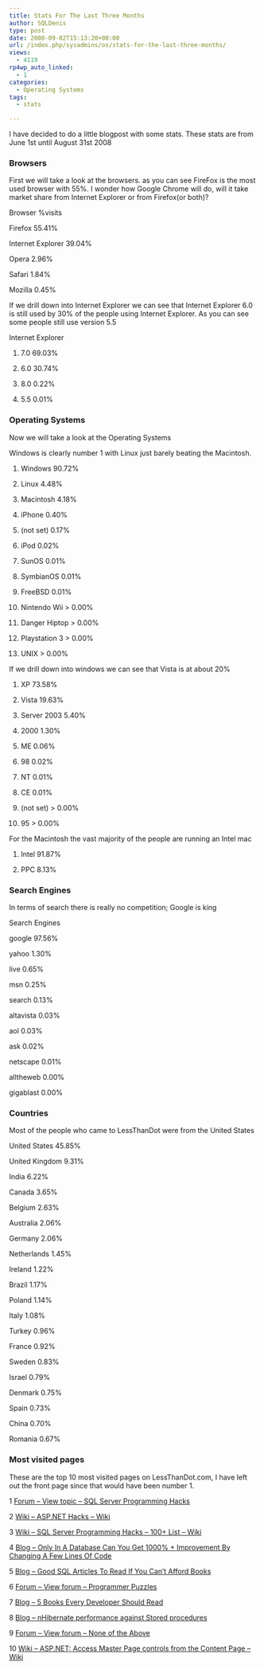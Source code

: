 ```yaml
---
title: Stats For The Last Three Months
author: SQLDenis
type: post
date: 2008-09-02T15:13:20+00:00
url: /index.php/sysadmins/os/stats-for-the-last-three-months/
views:
  - 4119
rp4wp_auto_linked:
  - 1
categories:
  - Operating Systems
tags:
  - stats

---
```

I have decided to do a little blogpost with some stats. These stats are from June 1st until August 31st 2008

### Browsers

First we will take a look at the browsers. as you can see FireFox is the most used browser with 55%. I wonder how Google Chrome will do, will it take market share from Internet Explorer or from Firefox(or both)?

Browser %visits
  
Firefox 55.41%
  
Internet Explorer 39.04%
  
Opera 2.96%
  
Safari 1.84%
  
Mozilla 0.45% 

If we drill down into Internet Explorer we can see that Internet Explorer 6.0 is still used by 30% of the people using Internet Explorer. As you can see some people still use version 5.5
  
Internet Explorer
  
1. 7.0 69.03%
  
2. 6.0 30.74%
  
3. 8.0 0.22%
  
4. 5.5 0.01% 

### Operating Systems

Now we will take a look at the Operating Systems
  
Windows is clearly number 1 with Linux just barely beating the Macintosh.

1. Windows 90.72%
  
2. Linux 4.48%
  
3. Macintosh 4.18%
  
4. iPhone 0.40%
  
5. (not set) 0.17%
  
6. iPod 0.02%
  
7. SunOS 0.01%
  
8. SymbianOS 0.01%
  
9. FreeBSD 0.01%
  
10. Nintendo Wii > 0.00%
  
11. Danger Hiptop > 0.00%
  
12. Playstation 3 > 0.00%
  
13. UNIX > 0.00% 

If we drill down into windows we can see that Vista is at about 20%
  
1. XP 73.58%
  
2. Vista 19.63%
  
3. Server 2003 5.40%
  
4. 2000 1.30%
  
5. ME 0.06%
  
6. 98 0.02%
  
7. NT 0.01%
  
8. CE 0.01%
  
9. (not set) > 0.00%
  
10. 95 > 0.00% 

For the Macintosh the vast majority of the people are running an Intel mac

1. Intel 91.87%
  
2. PPC 8.13% 

### Search Engines

In terms of search there is really no competition; Google is king
  
Search Engines
  
google 97.56%
  
yahoo 1.30%
  
live 0.65%
  
msn 0.25%
  
search 0.13%
  
altavista 0.03%
  
aol 0.03%
  
ask 0.02%
  
netscape 0.01%
  
alltheweb 0.00%
  
gigablast 0.00%

### Countries

Most of the people who came to LessThanDot were from the United States

United States 45.85%
  
United Kingdom 9.31%
  
India 6.22%
  
Canada 3.65%
  
Belgium 2.63%
  
Australia 2.06%
  
Germany 2.06%
  
Netherlands 1.45%
  
Ireland 1.22%
  
Brazil 1.17%
  
Poland 1.14%
  
Italy 1.08%
  
Turkey 0.96%
  
France 0.92%
  
Sweden 0.83%
  
Israel 0.79%
  
Denmark 0.75%
  
Spain 0.73%
  
China 0.70%
  
Romania 0.67%

### Most visited pages

These are the top 10 most visited pages on LessThanDot.com, I have left out the front page since that would have been number 1.

1 [Forum &#8211; View topic &#8211; SQL Server Programming Hacks][1]
  
2 [Wiki &#8211; ASP.NET Hacks &#8211; Wiki][2]
  
3 [Wiki &#8211; SQL Server Programming Hacks &#8211; 100+ List &#8211; Wiki][3]
  
4 [Blog &#8211; Only In A Database Can You Get 1000% + Improvement By Changing A Few Lines Of Code][4]
  
5 [Blog &#8211; Good SQL Articles To Read If You Can&#8217;t Afford Books][5]
  
6 [Forum &#8211; View forum &#8211; Programmer Puzzles][6]
  
7 [Blog &#8211; 5 Books Every Developer Should Read][7]
  
8 [Blog &#8211; nHibernate performance against Stored procedures][8]
  
9 [Forum &#8211; View forum &#8211; None of the Above][9]
  
10 [Wiki &#8211; ASP.NET: Access Master Page controls from the Content Page &#8211; Wiki][10]

 [1]: http://forum.ltd.local/viewtopic.php?f=17&t=306
 [2]: http://wiki.ltd.local/index.php/ASP.NET_Hacks
 [3]: http://wiki.ltd.local/index.php/SQL_Server_Programming_Hacks_-_100%2B_List
 [4]: /index.php/DataMgmt/DataDesign/only-in-a-database-can-you-get-1000-impr
 [5]: /index.php/DataMgmt/DataDesign/good-sql-articles-to-read-if-you-can-t-a
 [6]: http://forum.ltd.local/viewforum.php?f=102
 [7]: /index.php/DesktopDev/MSTech/5-books-every-developer-should-read
 [8]: /index.php/DesktopDev/MSTech/nhibernate-performance-against-stored-pr
 [9]: http://forum.ltd.local/viewforum.php?f=100
 [10]: http://wiki.ltd.local/index.php/ASP.NET:_Access_Master_Page_controls_from_the_Content_Page